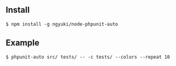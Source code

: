 
## Install

```console
$ npm install -g ngyuki/node-phpunit-auto
```

## Example

```console
$ phpunit-auto src/ tests/ -- -c tests/ --colors --repeat 10
```
